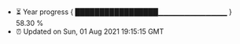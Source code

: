 - ⏳ Year progress { █████████████████▁▁▁▁▁▁▁▁▁▁▁▁▁ } 58.30 %
- ⏰ Updated on Sun, 01 Aug 2021 19:15:15 GMT

